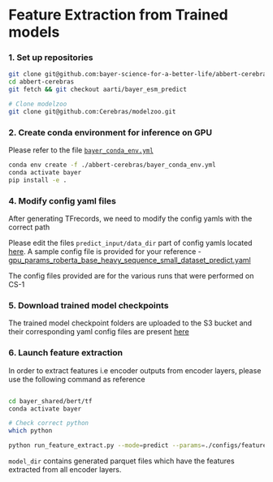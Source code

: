 # Feature Extraction from Trained models

### 1. Set up repositories

```bash
git clone git@github.com:bayer-science-for-a-better-life/abbert-cerebras.git
cd abbert-cerebras
git fetch && git checkout aarti/bayer_esm_predict

# Clone modelzoo
git clone git@github.com:Cerebras/modelzoo.git
```

### 2. Create conda environment for inference on GPU

Please refer to the file [`bayer_conda_env.yml`](../../../cerebras_bayer_conda_env.yml)

```bash
conda env create -f ./abbert-cerebras/bayer_conda_env.yml
conda activate bayer
pip install -e .
```

### 4. Modify config yaml files 

After generating TFrecords, we need to modify the config yamls with the correct path 

Please edit the files `predict_input/data_dir` part of config yamls located [here](./configs/feature_extract).
A sample config file is provided for your reference - [gpu_params_roberta_base_heavy_sequence_small_dataset_predict.yaml](./configs/gpu_params_roberta_base_heavy_sequence_small_dataset_predict.yaml)

The config files provided are for the various runs that were performed on CS-1

### 5. Download trained model checkpoints

The trained model checkpoint folders are uploaded to the S3 bucket and their corresponding yaml config files are present [here](./configs/feature_extract)


### 6. Launch feature extraction

In order to extract features i.e encoder outputs from encoder layers, please use the following command as reference

```bash

cd bayer_shared/bert/tf
conda activate bayer

# Check correct python
which python

python run_feature_extract.py --mode=predict --params=./configs/feature_extract/cs1_params_roberta_base_heavy_sequence_LRSwarm_decay_bsz1k_msl164_cdr_25_25_50.yaml --checkpoint_path=<path/to/trained_model_folder>/cs1_params_roberta_base_heavy_sequence_LRSwarm_decay_bsz1k_msl164_cdr_25_25_50/model.ckpt-540000 --model_dir=<path_to_folder_where_extracted_feature_files_to_be_stored>

```

`model_dir` contains generated parquet files which have the features extracted from all encoder layers.
